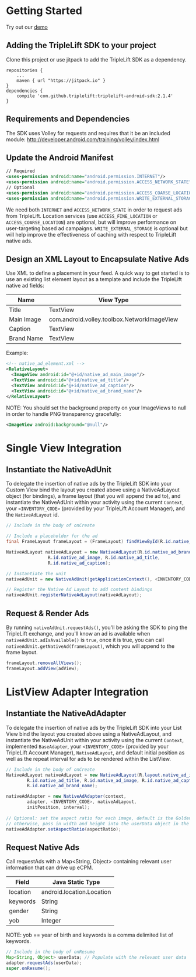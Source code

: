# Getting Started

Try out our [demo](https://s3.amazonaws.com/mobile.triplelift.com/triplelift-android-sdk.zip)

## Adding the TripleLift SDK to your project

Clone this project or use jitpack to add the TripleLift SDK as a dependency.

````
repositories { 
    ...
    maven { url "https://jitpack.io" }
}
dependencies {
    compile 'com.github.triplelift:triplelift-android-sdk:2.1.4'
}
````

## Requirements and Dependencies

The SDK uses Volley for requests and requires that it be an included module: http://developer.android.com/training/volley/index.html

## Update the Android Manifest

````xml
// Required
<uses-permission android:name="android.permission.INTERNET"/>
<uses-permission android:name="android.permission.ACCESS_NETWORK_STATE"/>
// Optional 
<uses-permission android:name="android.permission.ACCESS_COARSE_LOCATION"/>
<uses-permission android:name="android.permission.WRITE_EXTERNAL_STORAGE"/>  
````

We need both ````INTERNET```` and ````ACCESS_NETWORK_STATE```` in order to request ads from TripleLift. Location services (use ````ACCESS_FINE_LOCATION```` or ````ACCESS_COARSE_LOCATION````) are optional, but will improve performance on user-targeting based ad campaigns. ````WRITE_EXTERNAL_STORAGE```` is optional but will help improve the effectiveness of caching with respect to TripleLift native ads.

## Design an XML Layout to Encapsulate Native Ads

Use XML to define a placement in your feed. A quick way to get started is to use an existing list element layout as a template and include the TripleLift native ad fields:

Name | View Type
-----|----------
Title | TextView
Main Image | com.android.volley.toolbox.NetworkImageView
Caption | TextView
Brand Name | TextView

Example:

````xml
<!-- native_ad_element.xml -->
<RelativeLayout>
  <ImageView android:id="@+id/native_ad_main_image"/>
  <TextView android:id="@+id/native_ad_title"/>
  <TextView android:id="@+id/native_ad_caption"/>
  <TextView android:id="@+id/native_ad_brand_name"/>
</RelativeLayout>
````

NOTE: You should set the background property on your ImageViews to null in order to handle PNG transparency gracefully:

````xml
<ImageView android:background="@null"/>
````

# Single View Integration

## Instantiate the NativeAdUnit

To delegate the insertion of native ads by the TripleLift SDK into your Custom View bind the layout you created above using a NativeAdLayout object (for bindings), a frame layout (that you will append the ad to), and instantiate the NativeAdUnit within your activity using the current ````Context````, your ````<INVENTORY_CODE>```` (provided by your TripleLift Account Manager), and the ````NativeAdLayout```` id.

````java
// Include in the body of onCreate

// Include a placeholder for the ad
final FrameLayout frameLayout = (FrameLayout) findViewById(R.id.native_ad_placeholder);

NativeAdLayout nativeAdLayout = new NativeAdLayout(R.id.native_ad_brand_name,
                R.id.native_ad_image, R.id.native_ad_title,
                R.id.native_ad_caption);

// Instantiate the unit
nativeAdUnit = new NativeAdUnit(getApplicationContext(), <INVENTORY_CODE>, R.layout.ad_item);

// Register the Native Ad Layout to add content bindings
nativeAdUnit.registerNativeAdLayout(nativeAdLayout);
````

## Request & Render Ads

By running ````nativeAdUnit.requestAds()````, you'll be asking the SDK to ping the TripleLift exchange, and you'll know an ad is available when ````nativeAdUnit.adIsAvailable()```` is ````true````, once it is true, you can call ````nativeAdUnit.getNativeAd(frameLayout)````, which you will append to the frame layout.

````java
frameLayout.removeAllViews();
frameLayout.addView(adView);
````

# ListView Adapter Integration

## Instantiate the NativeAdAdapter

To delegate the insertion of native ads by the TripleLift SDK into your List View bind the layout you created above using a NativeAdLayout, and instantiate the NativeAdUnit within your activity using the current ````Context````, implemented ````BaseAdapter````, your ````<INVENTORY_CODE>```` (provided by your TripleLift Account Manager), ````NativeAdLayout````, and default initial position as well as the repeat interval for ads to be rendered within the ListView. 

````java
// Include in the body of onCreate
NativeAdLayout nativeAdLayout = new NativeAdLayout(R.layout.native_ad_item,
        R.id.native_ad_title, R.id.native_ad_image, R.id.native_ad_caption, 
        R.id.native_ad_brand_name);

nativeAdAdapter = new NativeAdAdapter(context,
        adapter, <INVENTORY_CODE>, nativeAdLayout, 
        initPosition, interval);
        
// Optional: set the aspect ratio for each image, default is the Golden Ratio
// otherwise, pass in width and height into the userData object in the nativeAdAdapter
nativeAdAdapter.setAspectRatio(aspectRatio);
````

## Request Native Ads
Call requestAds with a Map<String, Object> containing relevant user information that can drive up eCPM.

Field | Java Static Type
------|---------
location | android.location.Location
keywords | String 
gender | String
yob | Integer

NOTE: yob == year of birth and keywords is a comma delimited list of keywords.

````java
// Include in the body of onResume
Map<String, Object> userData; // Populate with the relevant user data
adapter.requestAds(userData);
super.onResume();
````
